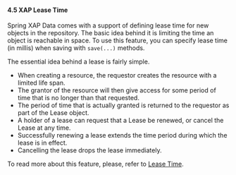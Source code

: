 #### <a name="lease"/>4.5 XAP Lease Time

Spring XAP Data comes with a support of defining lease time for new objects in the repository. The basic idea behind it is limiting the time an object is reachable in space. To use this feature, you can specify lease time (in millis) when saving with `save(...)` methods.

The essential idea behind a lease is fairly simple.
* When creating a resource, the requestor creates the resource with a limited life span.
* The grantor of the resource will then give access for some period of time that is no longer than that requested.
* The period of time that is actually granted is returned to the requestor as part of the Lease object.
* A holder of a lease can request that a Lease be renewed, or cancel the Lease at any time.
* Successfully renewing a lease extends the time period during which the lease is in effect.
* Cancelling the lease drops the lease immediately.

To read more about this feature, please, refer to [Lease Time](http://docs.gigaspaces.com/xap101/leases-automatic-expiration.html).
